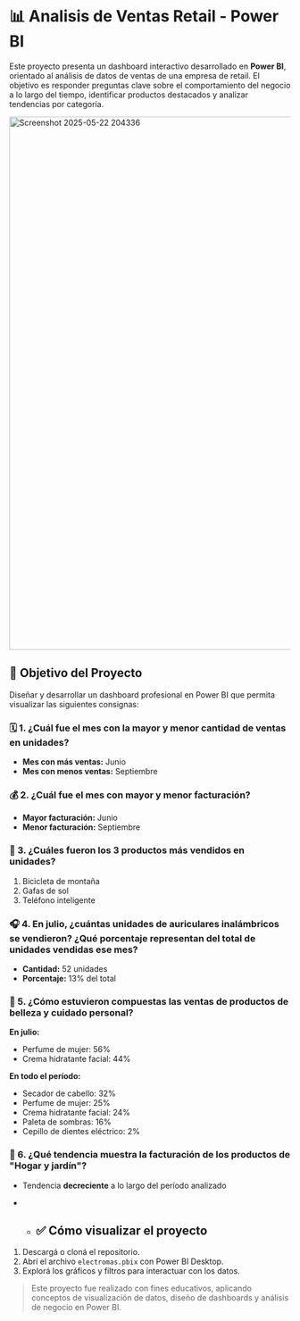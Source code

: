 # 📊 Analisis de Ventas Retail - Power BI

Este proyecto presenta un dashboard interactivo desarrollado en **Power BI**, orientado al análisis de datos de ventas de una empresa de retail. El objetivo es responder preguntas clave sobre el comportamiento del negocio a lo largo del tiempo, identificar productos destacados y analizar tendencias por categoría.

<img width="955" alt="Screenshot 2025-05-22 204336" src="https://github.com/user-attachments/assets/f914776d-41ad-4a3c-a88d-5b2f99c3c17e" />

## 🎯 Objetivo del Proyecto

Diseñar y desarrollar un dashboard profesional en Power BI que permita visualizar las siguientes consignas:

### 🗓️ 1. ¿Cuál fue el mes con la mayor y menor cantidad de ventas en unidades?
- **Mes con más ventas:** Junio  
- **Mes con menos ventas:** Septiembre

### 💰 2. ¿Cuál fue el mes con mayor y menor facturación?
- **Mayor facturación:** Junio  
- **Menor facturación:** Septiembre

### 🥇 3. ¿Cuáles fueron los 3 productos más vendidos en unidades?
1. Bicicleta de montaña  
2. Gafas de sol  
3. Teléfono inteligente

### 🎧 4. En julio, ¿cuántas unidades de auriculares inalámbricos se vendieron? ¿Qué porcentaje representan del total de unidades vendidas ese mes?
- **Cantidad:** 52 unidades  
- **Porcentaje:** 13% del total

### 💄 5. ¿Cómo estuvieron compuestas las ventas de productos de belleza y cuidado personal?
**En julio:**
- Perfume de mujer: 56%  
- Crema hidratante facial: 44%

**En todo el período:**
- Secador de cabello: 32%  
- Perfume de mujer: 25%  
- Crema hidratante facial: 24%  
- Paleta de sombras: 16%  
- Cepillo de dientes eléctrico: 2%

### 🏡 6. ¿Qué tendencia muestra la facturación de los productos de "Hogar y jardín"?
- Tendencia **decreciente** a lo largo del período analizado

- - ## ✅ Cómo visualizar el proyecto

1. Descargá o cloná el repositorio.
2. Abrí el archivo `electromas.pbix` con Power BI Desktop.
3. Explorá los gráficos y filtros para interactuar con los datos.

> Este proyecto fue realizado con fines educativos, aplicando conceptos de visualización de datos, diseño de dashboards y análisis de negocio en Power BI.
